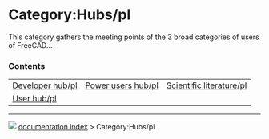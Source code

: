 # Category:Hubs/pl
This category gathers the meeting points of the 3 broad categories of users of FreeCAD\...

### Contents

|     |     |     |
| --- | --- | --- |
| [Developer hub/pl](Developer_hub/pl.md) | [Power users hub/pl](Power_users_hub/pl.md) | [Scientific literature/pl](Scientific_literature/pl.md) |
| [User hub/pl](User_hub/pl.md) |



---
![](images/Button_right.svg) [documentation index](../README.md) > Category:Hubs/pl
